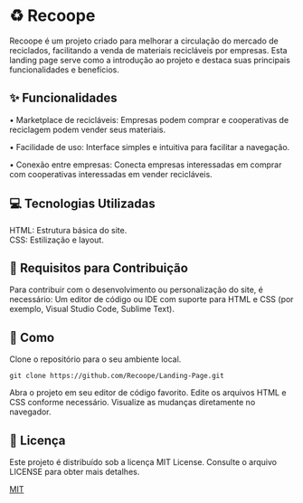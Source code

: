 
# ♻️ Recoope
Recoope é um projeto criado para melhorar a circulação do mercado de reciclados, facilitando a venda de materiais recicláveis por empresas. Esta landing page serve como a introdução ao projeto e destaca suas principais funcionalidades e benefícios.


## ✨ Funcionalidades
• Marketplace de recicláveis: Empresas podem comprar e cooperativas de reciclagem podem vender seus materiais.

• Facilidade de uso: Interface simples e intuitiva para facilitar a navegação.

• Conexão entre empresas: Conecta empresas interessadas em comprar com cooperativas interessadas em vender recicláveis.
## 💻 Tecnologias Utilizadas
HTML: Estrutura básica do site.\
CSS: Estilização e layout.

## 🤝 Requisitos para Contribuição
Para contribuir com o desenvolvimento ou personalização do site, é necessário:
Um editor de código ou IDE com suporte para HTML e CSS (por exemplo, Visual Studio Code, Sublime Text).

## 🚀 Como 
Clone o repositório para o seu ambiente local.
```
git clone https://github.com/Recoope/Landing-Page.git

```

Abra o projeto em seu editor de código favorito.
Edite os arquivos HTML e CSS conforme necessário.
Visualize as mudanças diretamente no navegador.

## 📜 Licença
Este projeto é distribuído sob a licença MIT License. Consulte o arquivo LICENSE para obter mais detalhes.

[MIT](https://choosealicense.com/licenses/mit/)

